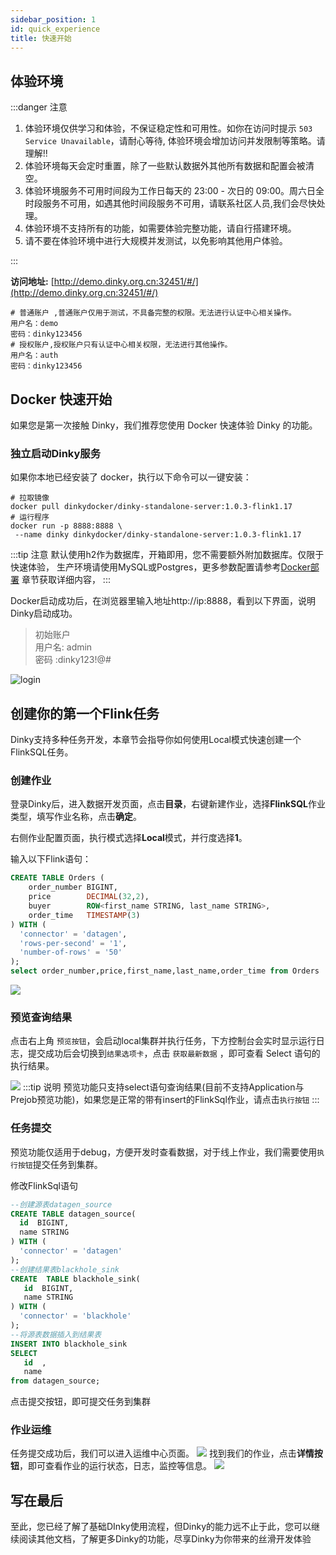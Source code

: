 ```yaml
---
sidebar_position: 1
id: quick_experience
title: 快速开始
---
```


## 体验环境

:::danger 注意
1. 体验环境仅供学习和体验，不保证稳定性和可用性。如你在访问时提示 `503 Service Unavailable`，请耐心等待, 体验环境会增加访问并发限制等策略。请理解!!
2. 体验环境每天会定时重置，除了一些默认数据外其他所有数据和配置会被清空。
3. 体验环境服务不可用时间段为工作日每天的 23:00 - 次日的 09:00。周六日全时段服务不可用，如遇其他时间段服务不可用，请联系社区人员,我们会尽快处理。
4. 体验环境不支持所有的功能，如需要体验完整功能，请自行搭建环境。
5. 请不要在体验环境中进行大规模并发测试，以免影响其他用户体验。

:::


**访问地址:** [http://demo.dinky.org.cn:32451/#/](http://demo.dinky.org.cn:32451/#/)

```shell
# 普通账户 ,普通账户仅用于测试，不具备完整的权限。无法进行认证中心相关操作。
用户名：demo
密码：dinky123456
# 授权账户,授权账户只有认证中心相关权限，无法进行其他操作。
用户名：auth
密码：dinky123456
```


## Docker 快速开始

如果您是第一次接触 Dinky，我们推荐您使用 Docker 快速体验 Dinky 的功能。

### 独立启动Dinky服务

如果你本地已经安装了 docker，执行以下命令可以一键安装：

```shell
# 拉取镜像
docker pull dinkydocker/dinky-standalone-server:1.0.3-flink1.17
# 运行程序
docker run -p 8888:8888 \
 --name dinky dinkydocker/dinky-standalone-server:1.0.3-flink1.17
```

:::tip 注意
默认使用h2作为数据库，开箱即用，您不需要额外附加数据库。仅限于快速体验，
生产环境请使用MySQL或Postgres，更多参数配置请参考[Docker部署](../../deploy_guide/docker_deploy)
章节获取详细内容，
:::

Docker启动成功后，在浏览器里输入地址http://ip:8888，看到以下界面，说明Dinky启动成功。
> 初始账户    
> 用户名: admin   
> 密码 :dinky123!@#

![login](http://pic.dinky.org.cn/dinky/docs/zh-CN//fast-guide-login.png)



## 创建你的第一个Flink任务
Dinky支持多种任务开发，本章节会指导你如何使用Local模式快速创建一个FlinkSQL任务。
### 创建作业

登录Dinky后，进入数据开发页面，点击**目录**，右键新建作业，选择**FlinkSQL**作业类型，填写作业名称，点击**确定**。

右侧作业配置页面，执行模式选择**Local**模式，并行度选择**1**。

输入以下Flink语句：

```sql
CREATE TABLE Orders (
    order_number BIGINT,
    price        DECIMAL(32,2),
    buyer        ROW<first_name STRING, last_name STRING>,
    order_time   TIMESTAMP(3)
) WITH (
  'connector' = 'datagen',
  'rows-per-second' = '1',
  'number-of-rows' = '50'
);
select order_number,price,first_name,last_name,order_time from Orders 
```

![](http://pic.dinky.org.cn/dinky/docs/zh-CN//fast-guide-preview.png)

### 预览查询结果

点击右上角 `预览按钮`，会启动local集群并执行任务，下方控制台会实时显示运行日志，提交成功后会切换到`结果选项卡`，点击 `获取最新数据` ，即可查看 Select 语句的执行结果。

![](http://pic.dinky.org.cn/dinky/docs/zh-CN//fast-guide-preview-result.png)
:::tip 说明
预览功能只支持select语句查询结果(目前不支持Application与Prejob预览功能)，如果您是正常的带有insert的FlinkSql作业，请点击`执行按钮`
:::

### 任务提交
预览功能仅适用于debug，方便开发时查看数据，对于线上作业，我们需要使用`执行按钮`提交任务到集群。

修改FlinkSql语句
```sql
--创建源表datagen_source
CREATE TABLE datagen_source(
  id  BIGINT,
  name STRING
) WITH (
  'connector' = 'datagen'
);
--创建结果表blackhole_sink
CREATE  TABLE blackhole_sink(
   id  BIGINT,
   name STRING
) WITH (
  'connector' = 'blackhole'
);
--将源表数据插入到结果表
INSERT INTO blackhole_sink
SELECT
   id  ,
   name 
from datagen_source;
```
点击提交按钮，即可提交任务到集群
### 作业运维
任务提交成功后，我们可以进入运维中心页面。
![](http://pic.dinky.org.cn/dinky/docs/zh-CN//fast-guide-devops.png)
找到我们的作业，点击**详情按钮**，即可查看作业的运行状态，日志，监控等信息。
![](http://pic.dinky.org.cn/dinky/docs/zh-CN//fast-guide-job-detail.png)

## 写在最后
至此，您已经了解了基础DInky使用流程，但Dinky的能力远不止于此，您可以继续阅读其他文档，了解更多Dinky的功能，尽享Dinky为你带来的丝滑开发体验
